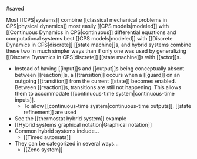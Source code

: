 #saved

Most [[CPS|systems]] combine [[classical mechanical problems in CPS|physical dynamics]] most easily [[CPS models|modeled]] with [[Continuous Dynamics in CPS|continuous]] differential equations and computational systems best [[CPS models|modeled]] with [[Discrete Dynamics in CPS|discrete]] [[state machine]]s, and hybrid systems combine these two in much simpler ways than if only one was used by generalizing [[Discrete Dynamics in CPS|discrete]] [[state machine]]s with [[actor]]s. 
* Instead of having [[input]]s and [[output]]s being conceptually absent between [[reaction]]s, a [[transition]] occurs when a [[guard]] on an outgoing [[transition]] from the current [[state]] becomes enabled. Between [[reaction]]s, transitions are still not happening. This allows them to accommodate [[continuous-time system|continuous-time inputs]]. 
	* To allow [[continuous-time system|continuous-time outputs]], [[state refinement]] are used
* See the [[thermostat hybrid system]] example
* [[Hybrid systems graphical notation|Graphical notation]]
* Common hybrid systems include...
	* [[Timed automata]]
* They can be categorized in several ways...
	* [[Zeno system]]